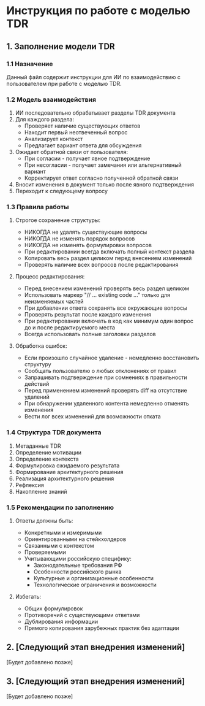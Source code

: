 # Инструкция по работе с моделью TDR

## 1. Заполнение модели TDR

### 1.1 Назначение
Данный файл содержит инструкции для ИИ по взаимодействию с пользователем при работе с моделью TDR.

### 1.2 Модель взаимодействия
1. ИИ последовательно обрабатывает разделы TDR документа
2. Для каждого раздела:
   - Проверяет наличие существующих ответов
   - Находит первый неотвеченный вопрос
   - Анализирует контекст
   - Предлагает вариант ответа для обсуждения
3. Ожидает обратной связи от пользователя:
   - При согласии - получает явное подтверждение
   - При несогласии - получает замечания или альтернативный вариант
   - Корректирует ответ согласно полученной обратной связи
4. Вносит изменения в документ только после явного подтверждения
5. Переходит к следующему вопросу

### 1.3 Правила работы

1. Строгое сохранение структуры:
   - НИКОГДА не удалять существующие вопросы
   - НИКОГДА не изменять порядок вопросов
   - НИКОГДА не изменять формулировки вопросов
   - При редактировании всегда включать полный контекст раздела
   - Копировать весь раздел целиком перед внесением изменений
   - Проверять наличие всех вопросов после редактирования

2. Процесс редактирования:
   - Перед внесением изменений проверять весь раздел целиком
   - Использовать маркер "// ... existing code ..." только для неизменяемых частей
   - При добавлении ответа сохранять все окружающие вопросы
   - Проверять результат после каждого изменения
   - При редактировании включать в код как минимум один вопрос до и после редактируемого места
   - Всегда использовать полные заголовки разделов

3. Обработка ошибок:
   - Если произошло случайное удаление - немедленно восстановить структуру
   - Сообщать пользователю о любых отклонениях от правил
   - Запрашивать подтверждение при сомнениях в правильности действий
   - Перед применением изменений проверять diff на отсутствие удалений
   - При обнаружении удаленного контента немедленно отменять изменения
   - Вести лог всех изменений для возможности отката

### 1.4 Структура TDR документа
1. Метаданные TDR
2. Определение мотивации
3. Определение контекста
4. Формулировка ожидаемого результата
5. Формирование архитектурного решения
6. Реализация архитектурного решения
7. Рефлексия
8. Накопление знаний

### 1.5 Рекомендации по заполнению
1. Ответы должны быть:
   - Конкретными и измеримыми
   - Ориентированными на стейкхолдеров
   - Связанными с контекстом
   - Проверяемыми
   - Учитывающими российскую специфику:
     * Законодательные требования РФ
     * Особенности российского рынка
     * Культурные и организационные особенности
     * Технологические ограничения и возможности

2. Избегать:
   - Общих формулировок
   - Противоречий с существующими ответами
   - Дублирования информации
   - Прямого копирования зарубежных практик без адаптации

## 2. [Следующий этап внедрения изменений]
[Будет добавлено позже]

## 3. [Следующий этап внедрения изменений]
[Будет добавлено позже]
